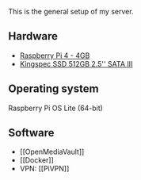 This is the general setup of my server.

## Hardware
- [Raspberry Pi 4 - 4GB](https://www.amazon.es/dp/B0D1N3V2FF?ref=ppx_yo2ov_dt_b_fed_asin_title)
- [Kingspec SSD 512GB 2.5'' SATA III](https://www.amazon.es/dp/B0B2K3ZCHH?ref=ppx_yo2ov_dt_b_fed_asin_title&th=1)


## Operating system
Raspberry Pi OS Lite (64-bit)


## Software
- [[OpenMediaVault]]
- [[Docker]]
- VPN: [[PiVPN]]